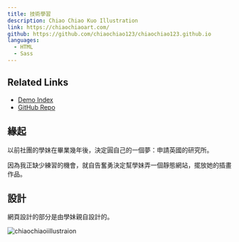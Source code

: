 ```yaml
---
title: 技術學習
description: Chiao Chiao Kuo Illustration
link: https://chiaochiaoart.com/
github: https://github.com/chiaochiao123/chiaochiao123.github.io
languages:
  - HTML
  - Sass
---
```


## Related Links

- [Demo Index](https://chiaochiaoart.com/)
- [GitHub Repo](https://github.com/chiaochiao123/chiaochiao123.github.io)

## 緣起

以前社團的學妹在畢業幾年後，決定圓自己的一個夢：申請英國的研究所。

因為我正缺少練習的機會，就自告奮勇決定幫學妹弄一個靜態網站，擺放她的插畫作品。

## 設計

網頁設計的部分是由學妹親自設計的。

![chiaochiaoiillustraion](https://lizwang50.github.io/liz-blog-vuepress/images/projects/chiaochiao.png)
